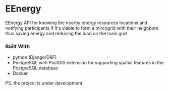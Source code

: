 # EEnergy
EEnergy API for knowing the nearby energy resources locations and notifying participants if it's viable to form a mircogrid with their neighbors thus saving energy and reducing the load on the main grid


### Built With

* python (Django/DRF)
* PostgreSQL with PostGIS extension for supporting spatial features in the PostgreSQL database
* Docker
  
  
  
PS. the project is under development
